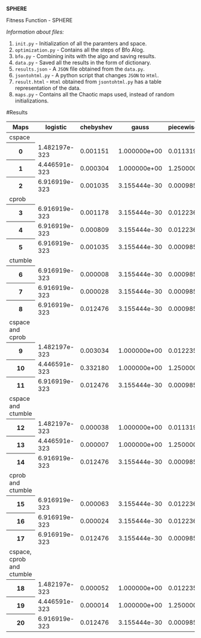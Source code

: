 **SPHERE**

Fitness Function - SPHERE

*Information about files:*

1. `init.py` - Initialization of all the paramters and space.
2. `optimization.py` - Contains all the steps of Bfo Alog.
3. `bfo.py` - Combining inits with the algo and saving results.
4. `data.py` - Saved all the results in the form of dictionary.
5. `results.json` - A `JSON` file obtained from the `data.py`.
6. `jsontohtml.py` - A python script that changes `JSON` to `Html`.
7. `result.html` - `Html` obtained from `jsontohtml.py` has a table representation of the data.
8. `maps.py` - Contains all the Chaotic maps used, instead of random initializations.

<!-- ![Table](result.html) -->
#Results

<table>
  <thead>
    <tr>
      <th>Maps</th>
      <th>logistic</th>
      <th>chebyshev</th>
      <th>gauss</th>
      <th>piecewise</th>
      <th>singer</th>
      <th>tent</th>
      <th>iterative</th>
      <th>sine</th>
      <th>circle</th>
      <th>sinusoidal</th>
      <th>c_prob</th>
      <th>c_space</th>
      <th>c_tumble</th>
    </tr>
  </thead>
  <tbody>
    <tr>
      <td>cspace</td>
    </tr>
    <tr>
      <th>0</th>
      <td>1.482197e-323</td>
      <td>0.001151</td>
      <td>1.000000e+00</td>
      <td>0.011319</td>
      <td>0.028613</td>
      <td>0.004145</td>
      <td>8.034325e-07</td>
      <td>2.786120e-09</td>
      <td>0.040819</td>
      <td>1.590702e-32</td>
      <td>0.8</td>
      <td>0.1</td>
      <td>0.17</td>
    </tr>
    <tr>
      <th>1</th>
      <td>4.446591e-323</td>
      <td>0.000304</td>
      <td>1.000000e+00</td>
      <td>1.250000</td>
      <td>0.078825</td>
      <td>0.008671</td>
      <td>4.105622e-06</td>
      <td>1.254784e-09</td>
      <td>0.041701</td>
      <td>2.209726e-137</td>
      <td>0.8</td>
      <td>0.2</td>
      <td>0.17</td>
    </tr>
    <tr>
      <th>2</th>
      <td>6.916919e-323</td>
      <td>0.001035</td>
      <td>3.155444e-30</td>
      <td>0.000985</td>
      <td>0.032476</td>
      <td>0.000043</td>
      <td>1.462510e-05</td>
      <td>2.290225e-09</td>
      <td>0.040670</td>
      <td>7.603337e-59</td>
      <td>0.8</td>
      <td>0.3</td>
      <td>0.17</td>
    </tr>
    <tr>
      <td>cprob</td>
    </tr>
    <tr>
      <th>3</th>
      <td>6.916919e-323</td>
      <td>0.001178</td>
      <td>3.155444e-30</td>
      <td>0.012236</td>
      <td>0.032476</td>
      <td>0.000043</td>
      <td>8.613881e-06</td>
      <td>2.290225e-09</td>
      <td>0.040670</td>
      <td>7.603337e-59</td>
      <td>0.2</td>
      <td>0.3</td>
      <td>0.17</td>
    </tr>
    <tr>
      <th>4</th>
      <td>6.916919e-323</td>
      <td>0.000809</td>
      <td>3.155444e-30</td>
      <td>0.012236</td>
      <td>0.032476</td>
      <td>0.000043</td>
      <td>4.040380e-05</td>
      <td>2.290225e-09</td>
      <td>0.040670</td>
      <td>7.603337e-59</td>
      <td>0.5</td>
      <td>0.3</td>
      <td>0.17</td>
    </tr>
    <tr>
      <th>5</th>
      <td>6.916919e-323</td>
      <td>0.001035</td>
      <td>3.155444e-30</td>
      <td>0.000985</td>
      <td>0.032476</td>
      <td>0.000043</td>
      <td>1.462510e-05</td>
      <td>2.290225e-09</td>
      <td>0.040670</td>
      <td>7.603337e-59</td>
      <td>0.8</td>
      <td>0.3</td>
      <td>0.17</td>
    </tr>
    <tr>
      <td>ctumble</td>
    </tr>
    <tr>
      <th>6</th>
      <td>6.916919e-323</td>
      <td>0.000008</td>
      <td>3.155444e-30</td>
      <td>0.000985</td>
      <td>0.032476</td>
      <td>0.000043</td>
      <td>1.353021e-04</td>
      <td>2.290225e-09</td>
      <td>0.040670</td>
      <td>7.603337e-59</td>
      <td>0.8</td>
      <td>0.3</td>
      <td>0.10</td>
    </tr>
    <tr>
      <th>7</th>
      <td>6.916919e-323</td>
      <td>0.000028</td>
      <td>3.155444e-30</td>
      <td>0.000985</td>
      <td>0.032476</td>
      <td>0.000043</td>
      <td>1.238547e-05</td>
      <td>2.290225e-09</td>
      <td>0.040670</td>
      <td>7.603337e-59</td>
      <td>0.8</td>
      <td>0.3</td>
      <td>0.30</td>
    </tr>
    <tr>
      <th>8</th>
      <td>6.916919e-323</td>
      <td>0.012476</td>
      <td>3.155444e-30</td>
      <td>0.000985</td>
      <td>0.032476</td>
      <td>0.000043</td>
      <td>1.255987e-03</td>
      <td>2.290225e-09</td>
      <td>0.040670</td>
      <td>7.603337e-59</td>
      <td>0.8</td>
      <td>0.3</td>
      <td>0.50</td>
    </tr>
    <tr>
      <td>cspace and cprob</td>
    </tr>
    <tr>
      <th>9</th>
      <td>1.482197e-323</td>
      <td>0.003034</td>
      <td>1.000000e+00</td>
      <td>0.012235</td>
      <td>0.028613</td>
      <td>0.004145</td>
      <td>3.718179e-04</td>
      <td>2.786120e-09</td>
      <td>0.040819</td>
      <td>1.590702e-32</td>
      <td>0.2</td>
      <td>0.1</td>
      <td>0.50</td>
    </tr>
    <tr>
      <th>10</th>
      <td>4.446591e-323</td>
      <td>0.332180</td>
      <td>1.000000e+00</td>
      <td>1.250000</td>
      <td>0.078825</td>
      <td>0.008671</td>
      <td>3.844106e-03</td>
      <td>1.254784e-09</td>
      <td>0.041701</td>
      <td>2.209726e-137</td>
      <td>0.5</td>
      <td>0.2</td>
      <td>0.50</td>
    </tr>
    <tr>
      <th>11</th>
      <td>6.916919e-323</td>
      <td>0.012476</td>
      <td>3.155444e-30</td>
      <td>0.000985</td>
      <td>0.032476</td>
      <td>0.000043</td>
      <td>1.255987e-03</td>
      <td>2.290225e-09</td>
      <td>0.040670</td>
      <td>7.603337e-59</td>
      <td>0.8</td>
      <td>0.3</td>
      <td>0.50</td>
    </tr>
    <tr>
      <td>cspace and ctumble</td>
    </tr>
    <tr>
      <th>12</th>
      <td>1.482197e-323</td>
      <td>0.000038</td>
      <td>1.000000e+00</td>
      <td>0.011319</td>
      <td>0.028613</td>
      <td>0.004145</td>
      <td>1.671792e-05</td>
      <td>2.786120e-09</td>
      <td>0.040819</td>
      <td>1.590702e-32</td>
      <td>0.8</td>
      <td>0.1</td>
      <td>0.10</td>
    </tr>
    <tr>
      <th>13</th>
      <td>4.446591e-323</td>
      <td>0.000007</td>
      <td>1.000000e+00</td>
      <td>1.250000</td>
      <td>0.078825</td>
      <td>0.008671</td>
      <td>4.351960e-05</td>
      <td>1.254784e-09</td>
      <td>0.041701</td>
      <td>2.209726e-137</td>
      <td>0.8</td>
      <td>0.2</td>
      <td>0.30</td>
    </tr>
    <tr>
      <th>14</th>
      <td>6.916919e-323</td>
      <td>0.012476</td>
      <td>3.155444e-30</td>
      <td>0.000985</td>
      <td>0.032476</td>
      <td>0.000043</td>
      <td>1.255987e-03</td>
      <td>2.290225e-09</td>
      <td>0.040670</td>
      <td>7.603337e-59</td>
      <td>0.8</td>
      <td>0.3</td>
      <td>0.50</td>
    </tr>
    <tr>
      <td>cprob and ctumble</td>
    </tr>
    <tr>
      <th>15</th>
      <td>6.916919e-323</td>
      <td>0.000063</td>
      <td>3.155444e-30</td>
      <td>0.012236</td>
      <td>0.032476</td>
      <td>0.000043</td>
      <td>1.382950e-04</td>
      <td>2.290225e-09</td>
      <td>0.040670</td>
      <td>7.603337e-59</td>
      <td>0.2</td>
      <td>0.3</td>
      <td>0.10</td>
    </tr>
    <tr>
      <th>16</th>
      <td>6.916919e-323</td>
      <td>0.000024</td>
      <td>3.155444e-30</td>
      <td>0.012236</td>
      <td>0.032476</td>
      <td>0.000043</td>
      <td>5.224183e-05</td>
      <td>2.290225e-09</td>
      <td>0.040670</td>
      <td>7.603337e-59</td>
      <td>0.5</td>
      <td>0.3</td>
      <td>0.30</td>
    </tr>
    <tr>
      <th>17</th>
      <td>6.916919e-323</td>
      <td>0.012476</td>
      <td>3.155444e-30</td>
      <td>0.000985</td>
      <td>0.032476</td>
      <td>0.000043</td>
      <td>1.255987e-03</td>
      <td>2.290225e-09</td>
      <td>0.040670</td>
      <td>7.603337e-59</td>
      <td>0.8</td>
      <td>0.3</td>
      <td>0.50</td>
    </tr>
    <tr>
      <td>cspace, cprob and ctumble</td>
    </tr>
    <tr>
      <th>18</th>
      <td>1.482197e-323</td>
      <td>0.000052</td>
      <td>1.000000e+00</td>
      <td>0.012235</td>
      <td>0.028613</td>
      <td>0.004145</td>
      <td>1.671792e-05</td>
      <td>2.786120e-09</td>
      <td>0.040819</td>
      <td>1.590702e-32</td>
      <td>0.2</td>
      <td>0.1</td>
      <td>0.10</td>
    </tr>
    <tr>
      <th>19</th>
      <td>4.446591e-323</td>
      <td>0.000014</td>
      <td>1.000000e+00</td>
      <td>1.250000</td>
      <td>0.078825</td>
      <td>0.008671</td>
      <td>4.463607e-06</td>
      <td>1.254784e-09</td>
      <td>0.041701</td>
      <td>2.209726e-137</td>
      <td>0.5</td>
      <td>0.2</td>
      <td>0.30</td>
    </tr>
    <tr>
      <th>20</th>
      <td>6.916919e-323</td>
      <td>0.012476</td>
      <td>3.155444e-30</td>
      <td>0.000985</td>
      <td>0.032476</td>
      <td>0.000043</td>
      <td>1.255987e-03</td>
      <td>2.290225e-09</td>
      <td>0.040670</td>
      <td>7.603337e-59</td>
      <td>0.8</td>
      <td>0.3</td>
      <td>0.50</td>
    </tr>
  </tbody>
</table>
